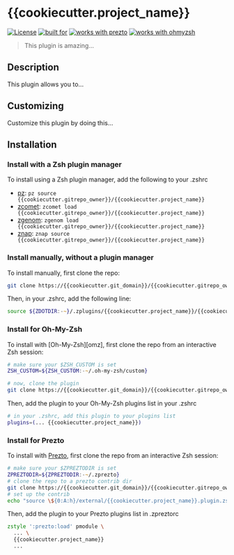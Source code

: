 # {{cookiecutter.project_name}}

[![License](https://img.shields.io/badge/license-MIT-007EC7)](/LICENSE)
[![built for](https://img.shields.io/badge/build%20for-%20%F0%9F%A6%93%20zshzoo-black)][zshzoo]
[![works with prezto](https://img.shields.io/badge/works%20with-%E2%9D%AF%E2%9D%AF%E2%9D%AF%20prezto-red)](#install-for-prezto)
[![works with ohmyzsh](https://img.shields.io/badge/works%20with-%20%E2%9E%9C%20oh--my--zsh-C2D33F)](#install-for-oh-my-zsh)

> This plugin is amazing...

## Description

This plugin allows you to...

## Customizing

Customize this plugin by doing this...

## Installation

### Install with a Zsh plugin manager

To install using a Zsh plugin manager, add the following to your .zshrc

- [pz]: `pz source {{cookiecutter.gitrepo_owner}}/{{cookiecutter.project_name}}`
- [zcomet]: `zcomet load {{cookiecutter.gitrepo_owner}}/{{cookiecutter.project_name}}`
- [zgenom]: `zgenom load {{cookiecutter.gitrepo_owner}}/{{cookiecutter.project_name}}`
- [znap]: `znap source {{cookiecutter.gitrepo_owner}}/{{cookiecutter.project_name}}`

### Install manually, without a plugin manager

To install manually, first clone the repo:

```zsh
git clone https://{{cookiecutter.git_domain}}/{{cookiecutter.gitrepo_owner}}/{{cookiecutter.project_name}} ${ZDOTDIR:-~}/.zplugins/{{cookiecutter.project_name}}
```

Then, in your .zshrc, add the following line:

```zsh
source ${ZDOTDIR:-~}/.zplugins/{{cookiecutter.project_name}}/{{cookiecutter.project_name}}.zsh
```

### Install for Oh-My-Zsh

To install with [Oh-My-Zsh][omz], first clone the repo from an interactive Zsh session:

```zsh
# make sure your $ZSH_CUSTOM is set
ZSH_CUSTOM=${ZSH_CUSTOM:-~/.oh-my-zsh/custom}

# now, clone the plugin
git clone https://{{cookiecutter.git_domain}}/{{cookiecutter.gitrepo_owner}}/{{cookiecutter.project_name}} $ZSH_CUSTOM/plugins/{{cookiecutter.project_name}}
```

Then, add the plugin to your Oh-My-Zsh plugins list in your .zshrc

```zsh
# in your .zshrc, add this plugin to your plugins list
plugins=(... {{cookiecutter.project_name}})
```

### Install for Prezto

To install with [Prezto][prezto], first clone the repo from an interactive Zsh session:

```zsh
# make sure your $ZPREZTODIR is set
ZPREZTODIR=${ZPREZTODIR:-~/.zprezto}
# clone the repo to a prezto contrib dir
git clone https://{{cookiecutter.git_domain}}/{{cookiecutter.gitrepo_owner}}/{{cookiecutter.project_name}} $ZPREZTODIR/contrib/{{cookiecutter.project_name}}/external
# set up the contrib
echo "source \${0:A:h}/external/{{cookiecutter.project_name}}.plugin.zsh" > $ZPREZTODIR/contrib/{{cookiecutter.project_name}}/init.zsh
```

Then, add the plugin to your Prezto plugins list in .zpreztorc

```zsh
zstyle ':prezto:load' pmodule \
  ... \
  {{cookiecutter.project_name}}
  ...
```

[ohmyzsh]: https://github.com/ohmyzsh/ohmyzsh
[prezto]: https://github.com/sorin-ionescu/prezto
[zshzoo]: https://github.com/zshzoo/zshzoo
[pz]: https://github.com/mattmc3/pz
[zcomet]: https://github.com/agkozak/zcomet
[zgenom]: https://github.com/jandamm/zgenom
[znap]: https://github.com/marlonrichert/zsh-snap
